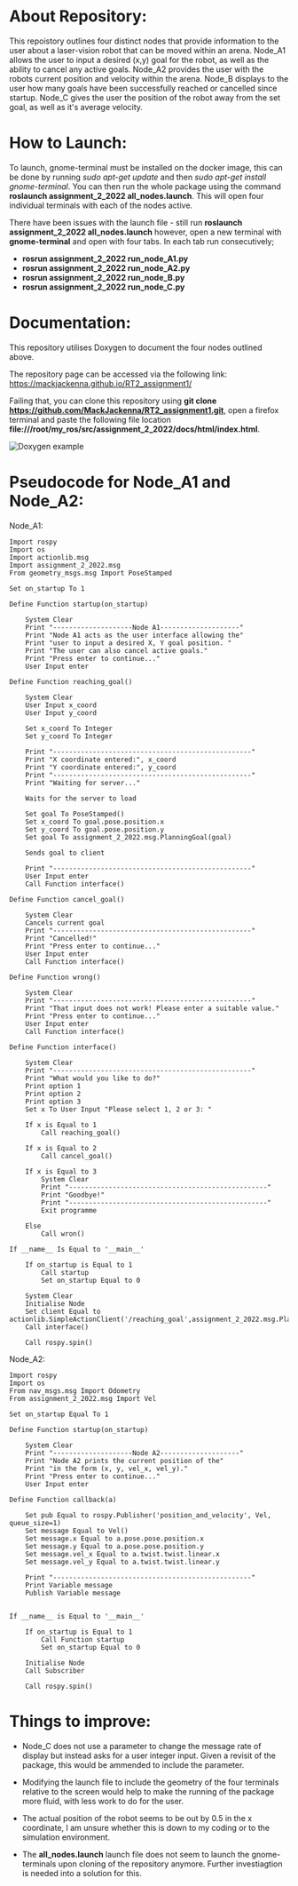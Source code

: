 # About Repository:
This repoistory outlines four distinct nodes that provide information to the user about a laser-vision robot that can be moved within an arena. Node_A1 allows the user to input a desired (x,y) goal for the robot, as well as the ability to cancel any active goals. Node_A2 provides the user with the robots current position and velocity within the arena. Node_B displays to the user how many goals have been successfully reached or cancelled since startup. Node_C gives the user the position of the robot away from the set goal, as well as it's average velocity.

# How to Launch:
To launch, gnome-terminal must be installed on the docker image, this can be done by running *sudo apt-get update* and then *sudo apt-get install gnome-terminal*. You can then run the whole package using the command **roslaunch assignment_2_2022 all_nodes.launch**. This will open four individual terminals with each of the nodes active.

There have been issues with the launch file - still run **roslaunch assignment_2_2022 all_nodes.launch** however, open a new terminal with **gnome-terminal** and open with four tabs. In each tab run consecutively; 
* **rosrun assignment_2_2022 run_node_A1.py** 
* **rosrun assignment_2_2022 run_node_A2.py** 
* **rosrun assignment_2_2022 run_node_B.py** 
* **rosrun assignment_2_2022 run_node_C.py**

# Documentation:

This repository utilises Doxygen to document the four nodes outlined above.

The repository page can be accessed via the following link: https://mackjackenna.github.io/RT2_assignment1/

Failing that, you can clone this repository using **git clone https://github.com/MackJackenna/RT2_assignment1.git**, open a firefox terminal and paste the following file location **file:///root/my_ros/src/assignment_2_2022/docs/html/index.html**.

![Doxygen example](https://github.com/MackJackenna/RT2_assignment1/assets/114581476/1b6abb11-1914-4e30-a7d3-adc9211249d0)

# Pseudocode for Node_A1 and Node_A2:
Node_A1:

    Import rospy
    Import os
    Import actionlib.msg
    Import assignment_2_2022.msg
    From geometry_msgs.msg Import PoseStamped

    Set on_startup To 1
    
    Define Function startup(on_startup)
	
	    System Clear
	    Print "--------------------Node A1--------------------"
	    Print "Node A1 acts as the user interface allowing the"
	    Print "user to input a desired X, Y goal position. "
	    Print "The user can also cancel active goals."
	    Print "Press enter to continue..."
	    User Input enter

    Define Function reaching_goal()

	    System Clear
	    User Input x_coord
	    User Input y_coord

	    Set x_coord To Integer
	    Set y_coord To Integer

	    Print "--------------------------------------------------"
	    Print "X coordinate entered:", x_coord
	    Print "Y coordinate entered:", y_coord
	    Print "--------------------------------------------------"
	    Print "Waiting for server..."
	
	    Waits for the server to load

	    Set goal To PoseStamped()
	    Set x_coord To goal.pose.position.x
	    Set y_coord To goal.pose.position.y
	    Set goal To assignment_2_2022.msg.PlanningGoal(goal)

	    Sends goal to client

	    Print "--------------------------------------------------"
	    User Input enter
	    Call Function interface()

    Define Function cancel_goal()

	    System Clear
	    Cancels current goal
	    Print "--------------------------------------------------"
	    Print "Cancelled!"
	    Print "Press enter to continue..."
	    User Input enter
	    Call Function interface()

    Define Function wrong()
	
	    System Clear
	    Print "--------------------------------------------------"
	    Print "That input does not work! Please enter a suitable value."
	    Print "Press enter to continue..."
	    User Input enter
	    Call Function interface()

    Define Function interface()

	    System Clear
	    Print "--------------------------------------------------"
	    Print "What would you like to do?"
	    Print option 1
	    Print option 2
	    Print option 3
	    Set x To User Input "Please select 1, 2 or 3: "

	    If x is Equal to 1
		    Call reaching_goal()

	    If x is Equal to 2
		    Call cancel_goal()

	    If x is Equal to 3
		    System Clear
		    Print "--------------------------------------------------"
		    Print "Goodbye!"
		    Print "--------------------------------------------------"
		    Exit programme

	    Else
		    Call wron()

    If __name__ Is Equal to '__main__'
	
	    If on_startup is Equal to 1
		    Call startup
		    Set on_startup Equal to 0
	
	    System Clear
	    Initialise Node
	    Set client Equal to actionlib.SimpleActionClient('/reaching_goal',assignment_2_2022.msg.PlanningAction)
	    Call interface()

	    Call rospy.spin()
       
Node_A2:

    Import rospy
    Import os
    From nav_msgs.msg Import Odometry
    From assignment_2_2022.msg Import Vel

    Set on_startup Equal To 1
 
    Define Function startup(on_startup)
	
	    System Clear
	    Print "--------------------Node A2--------------------"
	    Print "Node A2 prints the current position of the"
	    Print "in the form (x, y, vel_x, vel_y)."
	    Print "Press enter to continue..."
	    User Input enter

    Define Function callback(a)
	
	    Set pub Equal to rospy.Publisher('position_and_velocity', Vel, queue_size=1)
	    Set message Equal to Vel()
	    Set message.x Equal to a.pose.pose.position.x
	    Set message.y Equal to a.pose.pose.position.y
	    Set message.vel_x Equal to a.twist.twist.linear.x
	    Set message.vel_y Equal to a.twist.twist.linear.y

	    Print "--------------------------------------------------"
	    Print Variable message
	    Publish Variable message


    If __name__ is Equal to '__main__'
	
	    If on_startup is Equal to 1
		    Call Function startup
		    Set on_startup Equal to 0
	
	    Initialise Node
	    Call Subscriber

	    Call rospy.spin()
	    
# Things to improve:
* Node_C does not use a parameter to change the message rate of display but instead asks for a user integer input. Given a revisit of the package, this would be ammended to include the parameter.

* Modifying the launch file to include the geometry of the four terminals relative to the screen would help to make the running of the package more fluid, with less work to do for the user.

* The actual position of the robot seems to be out by 0.5 in the x coordinate, I am unsure whether this is down to my coding or to the simulation environment.

* The **all_nodes.launch** launch file does not seem to launch the gnome-terminals upon cloning of the repository anymore. Further investiagtion is needed into a solution for this.

	
	

